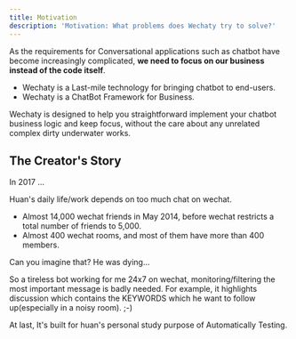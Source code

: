```yaml
---
title: Motivation
description: 'Motivation: What problems does Wechaty try to solve?'
---
```


As the requirements for Conversational applications such as chatbot have become increasingly complicated, **we need to focus on our business instead of the code itself**.

- Wechaty is a Last-mile technology for bringing chatbot to end-users.
- Wechaty is a ChatBot Framework for Business.

Wechaty is designed to help you straightforward implement your chatbot business logic and keep focus, without the care about any unrelated complex dirty underwater works.

## The Creator's Story

In 2017 ...

Huan's daily life/work depends on too much chat on wechat.

- Almost 14,000 wechat friends in May 2014, before wechat restricts a total number of friends to 5,000.
- Almost 400 wechat rooms, and most of them have more than 400 members.

Can you imagine that? He was dying...

So a tireless bot working for me 24x7 on wechat, monitoring/filtering the most important message is badly needed. For example, it highlights discussion which contains the KEYWORDS which he want to follow up(especially in a noisy room). ;-)

At last, It's built for huan's personal study purpose of Automatically Testing.
